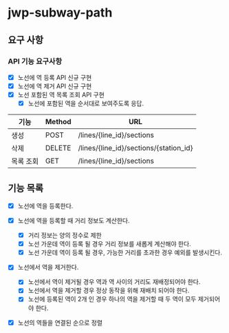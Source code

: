 # jwp-subway-path

## 요구 사항
### API 기능 요구사항
- [x] 노선에 역 등록 API 신규 구현
- [x] 노선에 역 제거 API 신규 구현
- [x] 노선 포함된 역 목록 조회 API 구현
  - [x] 노선에 포함된 역을 순서대로 보여주도록 응답.

| 기능    | Method | URL                                    |
|-------|--------|----------------------------------------|
| 생성    | POST   | /lines/{line_id}/sections              |
| 삭제    | DELETE | /lines/{line_id}/sections/{station_id} |
| 목록 조회 | GET    | /lines/{line_id}/sections              |

## 기능 목록
- [x] 노선에 역을 등록한다. 
- [x] 노선에 역을 등록할 때 거리 정보도 계산한다.
  - [x] 거리 정보는 양의 정수로 제한
  - [x] 노선 가운데 역이 등록 될 경우 거리 정보를 새롭게 계산해야 한다.
  - [x] 노선 가운데 역이 등록 될 경우, 가능한 거리를 초과한 경우 예외를 발생시킨다.  

- [x] 노선에서 역을 제거한다.
  - [x] 노선에서 역이 제거될 경우 역과 역 사이의 거리도 재배정되어야 한다. 
  - [x] 노선에서 역을 제거할 경우 정상 동작을 위해 재배치 되어야 한다.
  - [x] 노선에 등록된 역이 2개 인 경우 하나의 역을 제거할 때 두 역이 모두 제거되어야 한다.

- [x] 노선의 역들을 연결된 순으로 정렬
 
